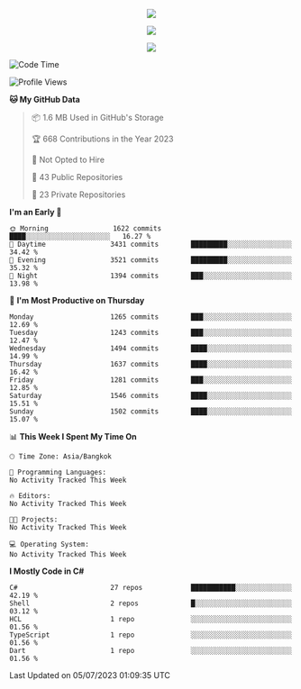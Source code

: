 <p align="center">
  <a href="say-hi.gif"> 
    <img align="center" src="say-hi.gif"/>
  </a>
</p>
<p align="center">
  <a href="https://github.com/htthinh1999">
    <img align="center" src="https://github-readme-stats-kappa-pink.vercel.app/api?username=htthinh1999&show_icons=true&count_private=true&theme=dracula"/>
  </a>
</p>
<p align="center">
  <a href="https://github.com/htthinh1999">
    <img src="https://github-readme-stats-kappa-pink.vercel.app/api/top-langs/?username=htthinh1999&layout=compact&langs_count=6&count_private=true&hide=tsql,hlsl,glsl,shaderlab&theme=dracula"/>
  </a>
</p>

<!--START_SECTION:waka-->
![Code Time](http://img.shields.io/badge/Code%20Time-0%20secs-blue)

![Profile Views](http://img.shields.io/badge/Profile%20Views-0-blue)

**🐱 My GitHub Data** 

> 📦 1.6 MB Used in GitHub's Storage 
 > 
> 🏆 668 Contributions in the Year 2023
 > 
> 🚫 Not Opted to Hire
 > 
> 📜 43 Public Repositories 
 > 
> 🔑 23 Private Repositories 
 > 
**I'm an Early 🐤** 

```text
🌞 Morning                1622 commits        ████░░░░░░░░░░░░░░░░░░░░░   16.27 % 
🌆 Daytime                3431 commits        █████████░░░░░░░░░░░░░░░░   34.42 % 
🌃 Evening                3521 commits        █████████░░░░░░░░░░░░░░░░   35.32 % 
🌙 Night                  1394 commits        ███░░░░░░░░░░░░░░░░░░░░░░   13.98 % 
```
📅 **I'm Most Productive on Thursday** 

```text
Monday                   1265 commits        ███░░░░░░░░░░░░░░░░░░░░░░   12.69 % 
Tuesday                  1243 commits        ███░░░░░░░░░░░░░░░░░░░░░░   12.47 % 
Wednesday                1494 commits        ████░░░░░░░░░░░░░░░░░░░░░   14.99 % 
Thursday                 1637 commits        ████░░░░░░░░░░░░░░░░░░░░░   16.42 % 
Friday                   1281 commits        ███░░░░░░░░░░░░░░░░░░░░░░   12.85 % 
Saturday                 1546 commits        ████░░░░░░░░░░░░░░░░░░░░░   15.51 % 
Sunday                   1502 commits        ████░░░░░░░░░░░░░░░░░░░░░   15.07 % 
```


📊 **This Week I Spent My Time On** 

```text
🕑︎ Time Zone: Asia/Bangkok

💬 Programming Languages: 
No Activity Tracked This Week

🔥 Editors: 
No Activity Tracked This Week

🐱‍💻 Projects: 
No Activity Tracked This Week

💻 Operating System: 
No Activity Tracked This Week
```

**I Mostly Code in C#** 

```text
C#                       27 repos            ███████████░░░░░░░░░░░░░░   42.19 % 
Shell                    2 repos             █░░░░░░░░░░░░░░░░░░░░░░░░   03.12 % 
HCL                      1 repo              ░░░░░░░░░░░░░░░░░░░░░░░░░   01.56 % 
TypeScript               1 repo              ░░░░░░░░░░░░░░░░░░░░░░░░░   01.56 % 
Dart                     1 repo              ░░░░░░░░░░░░░░░░░░░░░░░░░   01.56 % 
```




 Last Updated on 05/07/2023 01:09:35 UTC
<!--END_SECTION:waka-->
